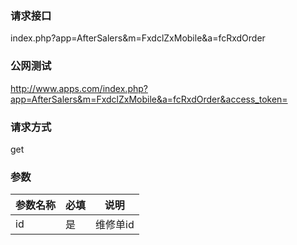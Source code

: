 ### **请求接口**
index.php?app=AfterSalers&m=FxdclZxMobile&a=fcRxdOrder


### **公网测试**
http://www.apps.com/index.php?app=AfterSalers&m=FxdclZxMobile&a=fcRxdOrder&access_token=

### **请求方式**
get


### **参数**
| 参数名称  |必填|     说明      |
|------|-----|------|
|id|是|维修单id|